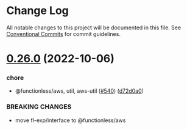 # Change Log

All notable changes to this project will be documented in this file.
See [Conventional Commits](https://conventionalcommits.org) for commit guidelines.

# [0.26.0](https://github.com/functionless/functionless/compare/v0.25.1...v0.26.0) (2022-10-06)


### chore

* @functionless/aws, util, aws-util ([#540](https://github.com/functionless/functionless/issues/540)) ([d72d0a0](https://github.com/functionless/functionless/commit/d72d0a0c2c9e5b004bad170b022f268510ebb637))


### BREAKING CHANGES

* move fl-exp/interface to @functionless/aws
